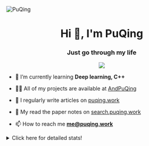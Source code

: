 ![PuQing](https://user-images.githubusercontent.com/27223114/171565019-9a56fae6-b08b-421f-99db-7e830da42371.png)

<h1 align="center">Hi 👋, I'm PuQing</h1>
<h3 align="center">Just go through my life</h3>

<p align="center">
  <img src="https://github-widgetbox.vercel.app/api/profile?username=AndPuQing&data=followers,repositories,stars,commits"/>
</p>

- 🌱 I’m currently learning **Deep learning, C++**

- 👨‍💻 All of my projects are available at [AndPuQing](https://github.com/AndPuQing)

- 📝 I regularly write articles on [puqing.work](http://puqing.work)

- 📜 My read the paper notes on [search.puqing.work](https://search.puqing.work)

- 📫 How to reach me **me@puqing.work**

<details>
<summary>Click here for detailed stats!</summary>

<!--START_SECTION:waka-->
**I'm a Night 🦉** 

```text
🌞 Morning    36 commits     ██░░░░░░░░░░░░░░░░░░░░░░░   8.67% 
🌆 Daytime    123 commits    ███████░░░░░░░░░░░░░░░░░░   29.64% 
🌃 Evening    193 commits    ███████████░░░░░░░░░░░░░░   46.51% 
🌙 Night      63 commits     ███░░░░░░░░░░░░░░░░░░░░░░   15.18%

```


📊 **This Week I Spent My Time On** 

```text
💬 Programming Languages: 
Python                   19 hrs 12 mins      █████████████████░░░░░░░░   70.05% 
Java                     5 hrs 16 mins       ████░░░░░░░░░░░░░░░░░░░░░   19.2% 
Jupyter Notebook         2 hrs 1 min         █░░░░░░░░░░░░░░░░░░░░░░░░   7.37% 
C                        17 mins             ░░░░░░░░░░░░░░░░░░░░░░░░░   1.06% 
JSON                     7 mins              ░░░░░░░░░░░░░░░░░░░░░░░░░   0.46%

🔥 Editors: 
VS Code                  23 hrs 45 mins      █████████████████████░░░░   86.62% 
IntelliJ                 3 hrs 24 mins       ███░░░░░░░░░░░░░░░░░░░░░░   12.44% 
PyCharm                  8 mins              ░░░░░░░░░░░░░░░░░░░░░░░░░   0.5% 
WebStorm                 6 mins              ░░░░░░░░░░░░░░░░░░░░░░░░░   0.4% 
DataSpell                0 secs              ░░░░░░░░░░░░░░░░░░░░░░░░░   0.04%

💻 Operating System: 
Linux                    19 hrs 22 mins      █████████████████░░░░░░░░   70.61% 
Windows                  8 hrs 3 mins        ███████░░░░░░░░░░░░░░░░░░   29.39%

```


<!--END_SECTION:waka-->
</details>
